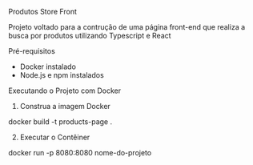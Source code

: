 Produtos Store Front

Projeto voltado para a contrução de uma página front-end que realiza a busca por produtos utilizando Typescript e React 

Pré-requisitos

- Docker instalado
- Node.js e npm instalados

Executando o Projeto com Docker

1) Construa a imagem Docker 

docker build -t products-page .

2) Executar o Contêiner

docker run -p 8080:8080 nome-do-projeto

